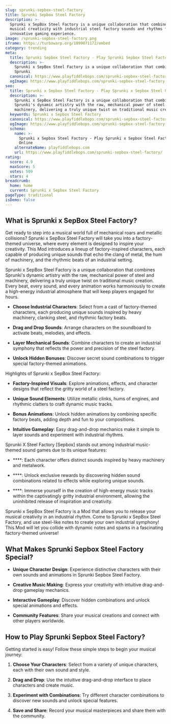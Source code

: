 ```yaml
---
slug: sprunki-sepbox-steel-factory
title: Sprunki Sepbox Steel Factory
description: >-
  Sprunki x SepBox Steel Factory is a unique collaboration that combines Sprunki's
  musical creativity with industrial steel factory sounds and rhythms for an
  innovative gaming experience.
image: /sprunki-sepbox-steel-factory.png
iframe: https://turbowarp.org/1099071172/embed
category: trending
meta:
  title: Sprunki Sepbox Steel Factory - Play Sprunki Sepbox Steel Factory Online
  description: >-
    Sprunki x SepBox Steel Factory is a unique collaboration that combines
    Sprunki
  canonical: https://www.playfiddlebops.com/sprunki-sepbox-steel-factory/
  ogImage: https://www.playfiddlebops.com/sprunki-sepbox-steel-factory.png
seo:
  title: Sprunki x Sepbox Steel Factory - Play Sprunki x Sepbox Steel Factory Online
  description: >-
    Sprunki x SepBox Steel Factory is a unique collaboration that combines
    Sprunki's dynamic artistry with the raw, mechanical power of steel and
    machinery, delivering a truly unique twist on traditional music creation.
  keywords: Sprunki x Sepbox Steel Factory
  canonical: https://www.playfiddlebops.com/sprunki-sepbox-steel-factory/
  ogImage: https://www.playfiddlebops.com/sprunki-sepbox-steel-factory.png
  schema:
    name: >-
      Sprunki x Sepbox Steel Factory - Play Sprunki x Sepbox Steel Factory
      Online
    alternateName: playfiddlebops.com
    url: https://www.playfiddlebops.com/sprunki-sepbox-steel-factory/
rating:
  score: 4.9
  maxScore: 5
  votes: 509
  stars: 4
breadcrumb:
  home: home
  current: Sprunki x Sepbox Steel Factory
pageType: traditional
isDemo: false
---
```


## What is Sprunki x SepBox Steel Factory?

Get ready to step into a musical world full of mechanical roars and metallic collisions? Sprunki x SepBox Steel Factory will take you into a factory-themed universe, where every element is designed to inspire your creativity. This Mod introduces a lineup of factory-inspired characters, each capable of producing unique sounds that echo the clang of metal, the hum of machinery, and the rhythmic beats of an industrial setting.

Sprunki x SepBox Steel Factory is a unique collaboration that combines Sprunki's dynamic artistry with the raw, mechanical power of steel and machinery, delivering a truly unique twist on traditional music creation. Every beat, every sound, and every animation works harmoniously to create a high-energy industrial atmosphere that will keep players engaged for hours.

- **Choose Industrial Characters**: Select from a cast of factory-themed characters, each producing unique sounds inspired by heavy machinery, clanking steel, and rhythmic factory beats.

- **Drag and Drop Sounds**: Arrange characters on the soundboard to activate beats, melodies, and effects.

- **Layer Mechanical Sounds**: Combine characters to create an industrial symphony that reflects the power and precision of the steel factory.

- **Unlock Hidden Bonuses**: Discover secret sound combinations to trigger special factory-themed animations.

Highlights of Sprunki x SepBox Steel Factory:

- **Factory-Inspired Visuals**: Explore animations, effects, and character designs that reflect the gritty world of a steel factory.

- **Unique Sound Elements**: Utilize metallic clinks, hums of engines, and rhythmic clatters to craft dynamic music tracks.

- **Bonus Animations**: Unlock hidden animations by combining specific factory beats, adding depth and fun to your compositions.

- **Intuitive Gameplay**: Easy drag-and-drop mechanics make it simple to layer sounds and experiment with industrial rhythms.

Sprunki X Steel Factory [Sepbox] stands out among industrial music-themed sound games due to its unique features:

- ****: Each character offers distinct sounds inspired by heavy machinery and metalwork.

- ****: Unlock exclusive rewards by discovering hidden sound combinations related to effects while exploring unique sounds.

- ****: Immerse yourself in the creation of high-energy music tracks within the captivatingly gritty industrial environment, allowing the uninhibited release of inspiration and creativity.

Sprunki x SepBox Steel Factory is a Mod that allows you to release your musical creativity in an industrial rhythm. Come to Sprunki x SepBox Steel Factory, and use steel-like notes to create your own industrial symphony! This Mod will let you collide with dynamic notes and sparks in a fascinating factory-themed universe!

## What Makes Sprunki Sepbox Steel Factory Special?

- **Unique Character Design**: Experience distinctive characters with their own sounds and animations in Sprunki Sepbox Steel Factory.

- **Creative Music Making**: Express your creativity with intuitive drag-and-drop gameplay mechanics.

- **Interactive Gameplay**: Discover hidden combinations and unlock special animations and effects.

- **Community Features**: Share your musical creations and connect with other players worldwide.

## How to Play Sprunki Sepbox Steel Factory?

Getting started is easy! Follow these simple steps to begin your musical journey:

1. **Choose Your Characters**: Select from a variety of unique characters, each with their own sound and style.

1. **Drag and Drop**: Use the intuitive drag-and-drop interface to place characters and create music.

1. **Experiment with Combinations**: Try different character combinations to discover new sounds and unlock special features.

1. **Save and Share**: Record your musical masterpieces and share them with the community.
